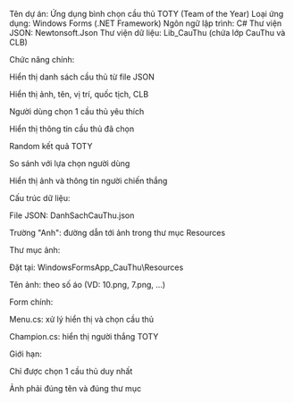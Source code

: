Tên dự án: Ứng dụng bình chọn cầu thủ TOTY (Team of the Year) Loại ứng dụng: Windows Forms (.NET Framework) Ngôn ngữ lập trình: C# Thư viện JSON: Newtonsoft.Json Thư viện dữ liệu: Lib_CauThu (chứa lớp CauThu và CLB)

Chức năng chính:

Hiển thị danh sách cầu thủ từ file JSON

Hiển thị ảnh, tên, vị trí, quốc tịch, CLB

Người dùng chọn 1 cầu thủ yêu thích

Hiển thị thông tin cầu thủ đã chọn

Random kết quả TOTY

So sánh với lựa chọn người dùng

Hiển thị ảnh và thông tin người chiến thắng

Cấu trúc dữ liệu:

File JSON: DanhSachCauThu.json

Trường "Anh": đường dẫn tới ảnh trong thư mục Resources

Thư mục ảnh:

Đặt tại: WindowsFormsApp_CauThu\Resources

Tên ảnh: theo số áo (VD: 10.png, 7.png, ...)

Form chính:

Menu.cs: xử lý hiển thị và chọn cầu thủ

Champion.cs: hiển thị người thắng TOTY

Giới hạn:

Chỉ được chọn 1 cầu thủ duy nhất

Ảnh phải đúng tên và đúng thư mục
